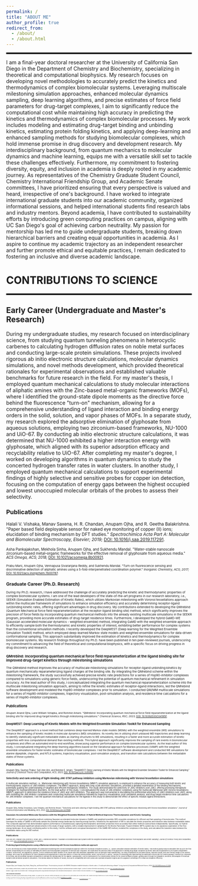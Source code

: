 ```yaml
---
permalink: /
title: "ABOUT ME"
author_profile: true
redirect_from: 
  - /about/
  - /about.html
---
```

<hr style="height: 4px; border: none; background-color: black;">

I am a final-year doctoral researcher at the University of California San Diego in the Department of Chemistry and Biochemistry, specializing in theoretical and computational biophysics. My research focuses on developing novel methodologies to accurately predict the kinetics and thermodynamics of complex biomolecular systems. Leveraging multiscale milestoning simulation approaches, enhanced molecular dynamics sampling, deep learning algorithms, and precise estimates of force field parameters for drug-target complexes, I aim to significantly reduce the computational cost while maintaining high accuracy in predicting the kinetics and thermodynamics of complex biomolecular processes. My work includes modeling and estimating drug-target binding and unbinding kinetics, estimating protein folding kinetics, and applying deep-learning and enhanced sampling methods for studying biomolecular complexes, which hold immense promise in drug discovery and development research. My interdisciplinary background, from quantum mechanics to molecular dynamics and machine learning, equips me with a versatile skill set to tackle these challenges effectively. Furthermore, my commitment to fostering diversity, equity, and inclusion in academia is deeply rooted in my academic journey. As representatives of the Chemistry Graduate Student Council, Chemistry International Friendship Group, and Academic Senate committees, I have prioritized ensuring that every perspective is valued and heard, irrespective of one's background. I have worked to integrate international graduate students into our academic community, organized informational sessions, and helped international students find research labs and industry mentors. Beyond academia, I have contributed to sustainability efforts by introducing green computing practices on campus, aligning with UC San Diego's goal of achieving carbon neutrality. My passion for mentorship has led me to guide undergraduate students, breaking down hierarchical barriers and creating equal opportunities in academia. As I aspire to continue my academic trajectory as an independent researcher and further promote ethical and equitable practices, I remain dedicated to fostering an inclusive and diverse academic landscape.

# CONTRIBUTIONS TO SCIENCE
<hr style="height: 4px; border: none; background-color: black;">

## Early Career (Undergraduate and Master's Research)

During my undergraduate studies, my research focused on interdisciplinary science, from studying quantum tunneling phenomena in heterocyclic carbenes to calculating hydrogen diffusion rates on noble metal surfaces and conducting large-scale protein simulations. These projects involved rigorous ab initio electronic structure calculations, molecular dynamics simulations, and novel methods development, which provided theoretical rationales for experimental observations and established valuable benchmarks for future research in the field. For my master's thesis, I employed quantum mechanical calculations to study molecular interactions of aliphatic amines with the Zinc-based metal-organic frameworks (MOFs), where I identified the ground-state dipole moments as the directive force behind the fluorescence "turn-on" mechanism, allowing for a comprehensive understanding of ligand interaction and binding energy orders in the solid, solution, and vapor phases of MOFs. In a separate study, my research explored the adsorptive elimination of glyphosate from aqueous solutions, employing two zirconium-based frameworks, NU-1000 and UiO-67. By conducting ab initio electronic structure calculations, it was determined that NU-1000 exhibited a higher interaction energy with glyphosate, which aligned with its superior adsorption efficacy and recyclability relative to UiO-67. After completing my master's degree, I worked on developing algorithms in quantum dynamics to study the concerted hydrogen transfer rates in water clusters. In another study, I employed quantum mechanical calculations to support experimental findings of highly selective and sensitive probes for copper ion detection, focusing on the computation of energy gaps between the highest occupied and lowest unoccupied molecular orbitals of the probes to assess their selectivity.

### Publications

<small> Halali V. Vishaka, Manav Saxena, H. R. Chandan, Anupam Ojha, and R. Geetha Balakrishna. "Paper based field deployable sensor for naked eye monitoring of copper (II) ions; elucidation of binding mechanism by DFT studies." *Spectrochimica Acta Part A: Molecular and Biomolecular Spectroscopy, Elsevier; 2019;* [DOI: 10.1016/j.saa.2019.117291](https://doi.org/10.1016/j.saa.2019.117291). 

<small> Asha Pankajakshan, Mekhola Sinha, Anupam Ojha, and Sukhendu Mandal. "Water-stable nanoscale zirconium-based metal–organic frameworks for the effective removal of glyphosate from aqueous media." *ACS Omega, ACS; 2018;* [DOI: 10.1021/acsomega.8b00921](https://doi.org/10.1021/acsomega.8b00921). 

<small> Prabu Mani, Anupam Ojha, Vennapusa Sivaranjana Reddy, and Sukhendu Mandal. "Turn-on fluorescence sensing and discriminative detection of aliphatic amines using a 5-fold-interpenetrated coordination polymer." *Inorganic Chemistry, ACS; 2017;* [DOI: 10.1021/acs.inorgchem.7b00787](https://doi.org/10.1021/acs.inorgchem.7b00787). 


## Graduate Career (Ph.D. Research)

During my Ph.D. research, I have addressed the challenge of accurately predicting the kinetic and thermodynamic properties of complex biomolecular systems. I am one of the lead developers of the state-of-the-art programs in our research laboratory, i.e., SEEKR (Simulation Enabled Estimation of Kinetic Rates), which utilizes Markovian milestoning with Voronoi tessellations approach within the multiscale framework of simulations to enhance simulation efficiency and accurately determining receptor-ligand (un)binding kinetic rates, offering significant advantages in drug discovery. My contributions extended to developing the QMrebind (Quantum Mechanical force field reparameterization at the receptor-ligand binding site) method, which significantly improves the precision of force fields by incorporating quantum mechanical methods into the already existing multiscale simulations in the SEEKR program, providing more accurate estimates of drug-target residence times. Furthermore, I developed the hybrid GaMD-WE (Gaussian accelerated molecular dynamics - weighted ensemble) method, integrating GaMD with the weighted ensemble approach to efficiently sample both the thermodynamic and kinetic properties of interest, exhibiting better performance for complex systems than the conventional simulation methods. I recently developed the DeepWEST (Deep learning for the Weighted Ensemble Simulation Toolkit) method, which employed deep-learned Markov state models and weighted ensemble simulations for data-driven conformational sampling. This approach substantially improved the estimation of kinetics and thermodynamics for complex biomolecular systems. My research findings throughout my Ph.D. have been published in ten peer-reviewed journals, underscoring my commitment to advancing the field of theoretical and computational biophysics, with a specific focus on driving progress in drug discovery and research.

### QMrebind: Incorporating quantum mechanical force field reparameterization at the ligand binding site for improved drug-target kinetics through milestoning simulations

The QMrebind method improves the accuracy of multiscale milestoning simulations for receptor-ligand unbinding kinetics by quantum mechanically reparameterizing ligand charges at the binding site. By integrating the QMrebind scheme within the milestoning framework, the study successfully achieved precise kinetic rate predictions for a series of Hsp90-inhibitor complexes compared to simulations using generic force fields, underscoring the potential of quantum mechanical refinement in simulation accuracy. As the lead author of this study, I conceptualized integrating the quantum mechanical reparameterization scheme into the multiscale milestoning simulation approach, aiming to refine the kinetic estimates of receptor-ligand interactions, led the QMrebind software development and modeled the Hsp90-inhibitor complexes prior to simulation. I conducted QM/MM multiscale simulations for a series of Hsp90-inhibitor complexes, trajectory visualization, post-simulation analysis, and residence time calculations for a series of Hsp90-inhibitor complexes.

### Publications

<small> Anupam Anand Ojha, Lane William Votapka, and Rommie Amaro. "QMrebind: Incorporating quantum mechanical force field reparameterization at the ligand binding site for improved drug-target kinetics through milestoning simulations." *Chemical Science, RSC; 2023;* [DOI: 10.1039/D3SC04195F](https://doi.org/10.1039/D3SC04195F). 

### DeepWEST: Deep Learning of Kinetic Models with the Weighted Ensemble Simulation Toolkit for Enhanced Sampling

The DeepWEST approach is a novel method that combines deep-learned Markov state models (MSMs) with the weighted ensemble (WE) simulations to enhance the sampling of kinetic models in molecular dynamics (MD) simulations. Its novelty lies in utilizing short unbiased MD trajectories and deep learning to identify statistically significant metastable states as starting structures to WE simulations, resulting in a faster and more accurate estimation of kinetic properties with less computational demand than existing methods. This hybrid approach significantly improves the sampling of rare events in biomolecular complexes and offers an automated end-to-end workflow, showcasing superior performance on complex biomolecular systems. As the lead author of this study, I conceptualized integrating the deep-learning algorithms based on the Variational approach for Markov processes (VAMP) with the weighted ensemble simulations for faster kinetic estimates of biomolecular complexes. I led the DeepWEST software development and conducted WE simulations for alanine dipeptide, chignolin, and NTL9 systems, trajectory visualization, post-simulation analysis, and transition rate calculations between the metastable states of these systems.

### Publications

<small> Anupam Ojha, Saumya Thakur, Surl-Hee Ahn, and Rommie E. Amaro. "DeepWEST: Deep Learning of Kinetic Models with the Weighted Ensemble Simulation Toolkit for Enhanced Sampling." *Journal of Chemical Theory and Computation, ACS; 2023;* [DOI: 10.1021/acs.jctc.2c00282](https://doi.org/10.1021/acs.jctc.2c00282).

### Selectivity and rank ordering of tight-binding JAK-STAT pathway inhibitors using Markovian milestoning with Voronoi tessellation simulations

A multiscale simulation method, i.e., Markovian milestoning with Voronoi tessellations (MMVT) simulation approach, is employed to enhance the accuracy of measuring both kinetic and thermodynamic aspects of JAK-inhibitor complexes. The MMVT approach, along with long-scale atomistic simulations, provided a detailed examination of the binding mechanisms, potentially guiding the understanding of targeted and efficient therapeutic inhibitors. The study demonstrated the selectivity of JAK2 inhibitors over JAK3, offering promising therapeutic strategies for myeloproliferative disorders. As the lead author of this study, I conceptualized the study of JAK-inhibitor complexes using the multiscale Markovian with Voronoi tessellations (MMVT) approach to determine the residence times of JAK2 and JAK3 inhibitors. This approach was instrumental in elucidating the preferential selectivity of JAK2 inhibitors over JAK3, along with modeling the JAK-inhibitor complexes and conducting multiscale simulations followed by trajectory visualization, post-simulation analysis, and drug-target residence time calculations for JAK-inhibitor complexes. I ran the quantum mechanical calculations for the ligands in this study to demonstrate the effect of specific residue-ligand interactions.

### Publications

<small> Anupam Ojha, Ambuj Srivastava, Lane Votapka, and Rommie Amaro. "Selectivity and rank ordering of tight-binding JAK-STAT pathway inhibitors using Markovian milestoning with Voronoi tessellation simulations." *Journal of Chemical Information and Modeling, ACS; 2023;* [DOI: 10.1021/acs.jcim.2c01589](https://doi.org/10.1021/acs.jcim.2c01589).

### Gaussian-Accelerated Molecular Dynamics with the Weighted Ensemble Method: A Hybrid Method Improves Thermodynamic and Kinetic Sampling

GaMD-WE is a novel hybrid sampling method combining Gaussian-accelerated molecular dynamics (GaMD) and weighted ensemble (WE) ensemble simulations for efficient and fast sampling of biomolecules. This method leverages the ability of GaMD to efficiently sample the potential energy landscape by lowering energy barriers, followed by the application of WE to calculate the kinetic properties and transition rates between metastable states. This composite approach has demonstrated superior performance in simultaneously capturing thermodynamic and kinetic properties more accurately than either method could achieve independently. Specifically, our hybrid method has showcased significant advancements in the study of larger systems, with a notable improvement in sampling for the Bovine Pancreatic Trypsin Inhibitor (BPTI) system due to its expansive exploration of the free-energy landscape. As an equal contributing author to this study, I led the software and conceptual development of the GaMD-WE method, modeled the complexes in the study, and calculated the transition rates between the metastable states using the WE method.

### Publications

<small> Surl-Hee Ahn, Anupam Ojha, Rommie E. Amaro, and J. Andrew McCammon. "Gaussian-Accelerated Molecular Dynamics with the Weighted Ensemble Method: A Hybrid Method Improves Thermodynamic and Kinetic Sampling." *Journal of Chemical Theory and Computation, ACS; 2021;* [DOI: 10.1021/acs.jctc.1c00770](https://doi.org/10.1021/acs.jctc.1c00770) (Co-Authors). 

### Predicting ligand binding kinetics using a Markovian milestoning with Voronoi tessellations multiscale approach

In 2017, we introduced a novel implementation of a Markovian milestoning with Voronoi tessellations approach within the multiscale simulation scheme, i.e., SEEKR (Simulation Enabled Estimation of Kinetic Rates). This method greatly reduces simulation time by up to ten-fold without compromising the accuracy of estimating the kinetic and thermodynamic properties of biomolecular complexes. We showcased the practical utility of this approach in ranking drug-target complexes by kinetic rates and its application to the trypsin-benzamidine complex. Furthermore, we upgraded to SEEKR2, a more versatile and faster iteration of the SEEKR suite with additional capabilities such as hydrogen mass repartitioning. Our study emphasizes the increased speed, improved results, and user-friendly design of the SEEKR2 package, which lays the groundwork for future expansions and applications in molecular kinetics. In these two pivotal studies, where I served as a co-author, I worked on developing and implementing the Markovian scheme with the SEEKR package, modeled the complexes in the study, and ran Brownian dynamics simulations to estimate the binding rates for the ligands. Subsequently, I led the development of a comprehensive tutorial for the SEEKR software program, guiding users through the installation, execution, and analysis of molecular dynamics and Brownian dynamics simulations. This tutorial details the features of SEEKR, such as its compatibility with both NAMD and OpenMM simulation engines and the upgrade to Browndye2 for enhanced simulation efficiency.

### Publications

<small> Anupam Ojha, Lane Votapka, Gary Huber, Shang Gao, and Rommie Amaro. "An introductory tutorial to the SEEKR2 (Simulation enabled estimation of kinetic rates v. 2) multiscale milestoning software." *Living Journal of Computational Molecular Science; 2024;* [DOI: l10.33011/livecoms.5.1.2359](https://doi.org/l10.33011/livecoms.5.1.2359). 

<small> Lane Votapka, Andrew Stokely, Anupam Ojha, and Rommie Amaro. "SEEKR2: Versatile Multiscale Milestoning Utilizing the OpenMM Molecular Dynamics Engine." *Journal of Chemical Information and Modeling, ACS; 2022;* [DOI: 10.1021/acs.jcim.2c00501](https://doi.org/10.1021/acs.jcim.2c00501).

<small> Benjamin R. Jagger, Anupam Ojha, and Rommie Amaro. "Predicting ligand binding kinetics using a Markovian milestoning with Voronoi tessellations multiscale approach." *Journal of Chemical Theory and Computation, ACS; 2020;* [DOI: 10.1021/acs.jctc.0c00495](https://doi.org/10.1021/acs.jctc.0c00495).

### Other Noteworthy Publications

<small>  Xandra Nuqui, Lorenzo Casalino, Ling Zhou, Mohamed Shehata, Albert Wang, Alexandra L. Tse, Anupam Ojha, Fiona L. Kearns, Mia A. Rosenfeld, Emily Happy Miller, Cory M. Acreman, Surl-Hee Ahn, Kartik Chandran, Jason S. McLellan, Rommie E Amaro. "Simulation-Driven Design of Stabilized SARS-CoV-2 Spike S2 Immunogens." *bioRxiv; 2023;* [DOI: 10.1101/2023.10.24.563841](https://doi.org/10.1101/2023.10.24.563841).

<small> Anisha Nigam, Jeremiah D. Momper, Anupam Ojha, and Sanjay Nigam. "Distinguishing Molecular Properties of OAT, OATP, and MRP Drug Substrates by Machine Learning." *Pharmaceutics, MDPI; 2024;* [DOI: 10.3390/pharmaceutics16050592](https://doi.org/10.3390/pharmaceutics16050592).

<small> Anisha K. Nigam, Anupam Ojha, Julia G. Li, Da Shi, Vibha Bhatnagar, Kabir B. Nigam, Ruben Abagyan, and Sanjay K. Nigam. "Molecular Properties of Drugs Handled by Kidney OATs and Liver OATPs Revealed by Chemoinformatics and Machine Learning: Implications for Kidney and Liver Disease." *Pharmaceutics, MDPI; 2021;* [DOI: 10.3390/pharmaceutics13101720](https://doi.org/10.3390/pharmaceutics13101720) (Co-Authors). 
